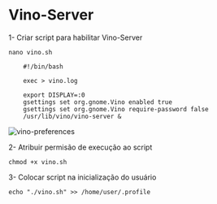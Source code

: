 Vino-Server 
==================================================================================

1- Criar script para habilitar Vino-Server

	nano vino.sh

		#!/bin/bash

		exec > vino.log

		export DISPLAY=:0
		gsettings set org.gnome.Vino enabled true
		gsettings set org.gnome.Vino require-password false
		/usr/lib/vino/vino-server &

![vino-preferences](VINO/img/vino-preferences.png)


2- Atribuir permisão de execução ao script

	chmod +x vino.sh

3- Colocar script na inicialização do usuário

	echo "./vino.sh" >> /home/user/.profile

		

